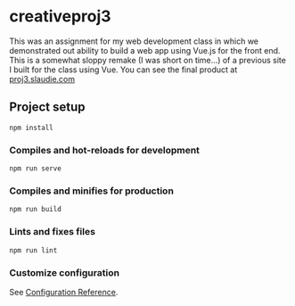 # creativeproj3
This was an assignment for my web development class in which we demonstrated out ability to build a web app using Vue.js for the front end. This is a somewhat sloppy remake (I was short on time...) of a previous site I built for the class using Vue. You can see the final product at [proj3.slaudie.com](http://proj3.slaudie.com)

## Project setup
```
npm install
```

### Compiles and hot-reloads for development
```
npm run serve
```

### Compiles and minifies for production
```
npm run build
```

### Lints and fixes files
```
npm run lint
```

### Customize configuration
See [Configuration Reference](https://cli.vuejs.org/config/).
